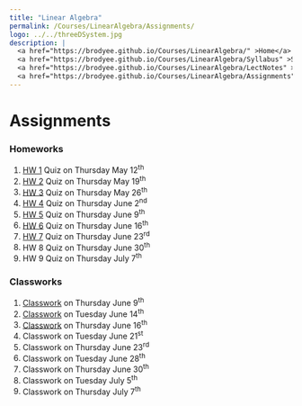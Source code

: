 ```yaml
---
title: "Linear Algebra"
permalink: /Courses/LinearAlgebra/Assignments/
logo: ../../threeDSystem.jpg
description: |
  <a href="https://brodyee.github.io/Courses/LinearAlgebra/" >Home</a> <br />
  <a href="https://brodyee.github.io/Courses/LinearAlgebra/Syllabus" >Syllabus</a> <br />
  <a href="https://brodyee.github.io/Courses/LinearAlgebra/LectNotes" >Lecture Notes</a> <br />
  <a href="https://brodyee.github.io/Courses/LinearAlgebra/Assignments" >Assignments</a>
---
```


# Assignments

### Homeworks

1. [HW 1](https://brodyee.github.io/Courses/LinearAlgebra/Assignments/hw1) Quiz on Thursday May 12<sup>th</sup>
2. [HW 2](https://brodyee.github.io/Courses/LinearAlgebra/Assignments/hw2) Quiz on Thursday May 19<sup>th</sup>
3. [HW 3](https://brodyee.github.io/Courses/LinearAlgebra/Assignments/hw3) Quiz on Thursday May 26<sup>th</sup>
4. [HW 4](https://brodyee.github.io/Courses/LinearAlgebra/Assignments/hw4) Quiz on Thursday June 2<sup>nd</sup>
5. [HW 5](https://brodyee.github.io/Courses/LinearAlgebra/Assignments/hw5) Quiz on Thursday June 9<sup>th</sup>
6. [HW 6](https://brodyee.github.io/Courses/LinearAlgebra/Assignments/hw6) Quiz on Thursday June 16<sup>th</sup>
7. [HW 7](https://brodyee.github.io/Courses/LinearAlgebra/Assignments/hw7) Quiz on Thursday June 23<sup>rd</sup>
8. HW 8 Quiz on Thursday June 30<sup>th</sup>
9. HW 9 Quiz on Thursday July 7<sup>th</sup>

### Classworks

1. [Classwork](https://brodyee.github.io/Courses/LinearAlgebra/Assignments/linTranCW) on Thursday June 9<sup>th</sup>
2. [Classwork](https://brodyee.github.io/Courses/LinearAlgebra/classwork/classworkJune14.html) on Tuesday June 14<sup>th</sup>
3. [Classwork](https://brodyee.github.io/Courses/LinearAlgebra/Assignments/CW16th) on Thursday June 16<sup>th</sup>
4. Classwork on Tuesday June 21<sup>st</sup>
5. Classwork on Thursday June 23<sup>rd</sup>
6. Classwork on Tuesday June 28<sup>th</sup>
7. Classwork on Thursday June 30<sup>th</sup>
8. Classwork on Tuesday July 5<sup>th</sup>
9. Classwork on Thursday July 7<sup>th</sup>
